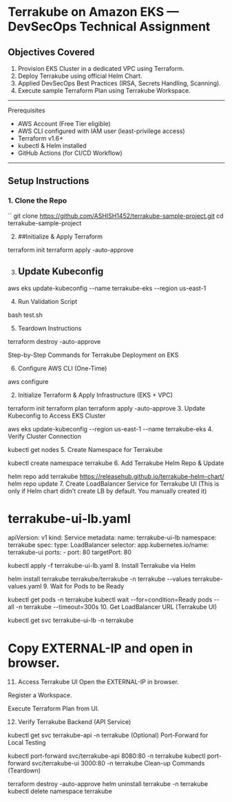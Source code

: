  # Terrakube on Amazon EKS — DevSecOps Technical Assignment

## Objectives Covered
1. Provision EKS Cluster in a dedicated VPC using Terraform.
2. Deploy Terrakube using official Helm Chart.
3. Applied DevSecOps Best Practices (IRSA, Secrets Handling, Scanning).
4. Execute sample Terraform Plan using Terrakube Workspace.

---

 Prerequisites
- AWS Account (Free Tier eligible)
- AWS CLI configured with IAM user (least-privilege access)
- Terraform v1.6+
- kubectl & Helm installed
- GitHub Actions (for CI/CD Workflow)

---

##  Setup Instructions

### 1. Clone the Repo
``
git clone https://github.com/ASHISH1452/terrakube-sample-project.git
cd terrakube-sample-project

2. ##Initialize & Apply Terraform

terraform init
terraform apply -auto-approve

3. ## Update Kubeconfig

aws eks update-kubeconfig --name terrakube-eks --region us-east-1

4. Run Validation Script

bash test.sh

 5. Teardown Instructions

terraform destroy -auto-approve


Step-by-Step Commands for Terrakube Deployment on EKS


6. Configure AWS CLI (One-Time)

aws configure


2. Initialize Terraform & Apply Infrastructure (EKS + VPC)

terraform init
terraform plan
terraform apply -auto-approve
3. Update Kubeconfig to Access EKS Cluster

aws eks update-kubeconfig --region us-east-1 --name terrakube-eks
4. Verify Cluster Connection

kubectl get nodes
5. Create Namespace for Terrakube

kubectl create namespace terrakube
6. Add Terrakube Helm Repo & Update

helm repo add terrakube https://releasehub.github.io/terrakube-helm-chart/
helm repo update
7. Create LoadBalancer Service for Terrakube UI
(This is only if Helm chart didn’t create LB by default. You manually created it)


# terrakube-ui-lb.yaml
apiVersion: v1
kind: Service
metadata:
  name: terrakube-ui-lb
  namespace: terrakube
spec:
  type: LoadBalancer
  selector:
    app.kubernetes.io/name: terrakube-ui
  ports:
    - port: 80
      targetPort: 80


kubectl apply -f terrakube-ui-lb.yaml
8. Install Terrakube via Helm

helm install terrakube terrakube/terrakube -n terrakube --values terrakube-values.yaml
9. Wait for Pods to be Ready


kubectl get pods -n terrakube
kubectl wait --for=condition=Ready pods --all -n terrakube --timeout=300s
10. Get LoadBalancer URL (Terrakube UI)

kubectl get svc terrakube-ui-lb -n terrakube
# Copy EXTERNAL-IP and open in browser.
11. Access Terrakube UI
Open the EXTERNAL-IP in browser.

Register a Workspace.

Execute Terraform Plan from UI.

12. Verify Terrakube Backend (API Service)

kubectl get svc terrakube-api -n terrakube
(Optional) Port-Forward for Local Testing

kubectl port-forward svc/terrakube-api 8080:80 -n terrakube
kubectl port-forward svc/terrakube-ui 3000:80 -n terrakube
Clean-up Commands (Teardown)

terraform destroy -auto-approve
helm uninstall terrakube -n terrakube
kubectl delete namespace terrakube
